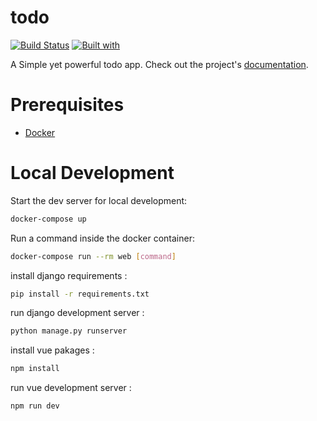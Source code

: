 # todo

[![Build Status](https://travis-ci.org/djv-mo/todo.svg?branch=master)](https://travis-ci.org/djv-mo/todo)
[![Built with](https://img.shields.io/badge/Built_with-Cookiecutter_Django_Rest-F7B633.svg)](https://github.com/agconti/cookiecutter-django-rest)

A Simple yet powerful todo app. Check out the project's [documentation](http://djv-mo.github.io/todo/).

# Prerequisites

- [Docker](https://docs.docker.com/docker-for-mac/install/)

# Local Development

Start the dev server for local development:

```bash
docker-compose up
```

Run a command inside the docker container:

```bash
docker-compose run --rm web [command]
```

install django requirements :

```bash
pip install -r requirements.txt
```

run django development server :

```bash
python manage.py runserver
```

install vue pakages :

```bash
npm install
```

run vue development server :

```bash
npm run dev
```
